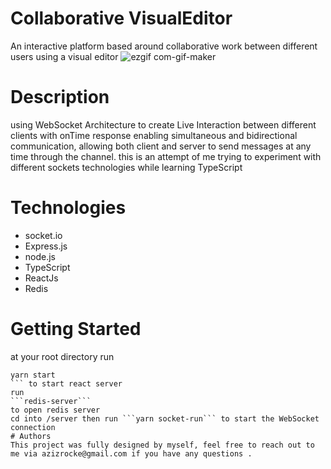 # Collaborative VisualEditor
An interactive platform based around collaborative work between different users using a visual editor
![ezgif com-gif-maker](https://user-images.githubusercontent.com/79036942/141841833-e8845f3a-dc2e-49ea-b8e4-a417c2b92b60.gif)
# Description
using WebSocket Architecture to create Live Interaction between different clients with onTime response enabling simultaneous and bidirectional communication, allowing both client and server to send messages at any time through the channel. this is an attempt of me trying to experiment with different sockets technologies
while learning TypeScript

# Technologies 
- socket.io
- Express.js
- node.js
- TypeScript
- ReactJs
- Redis
# Getting Started 
at your root directory run 
```
yarn start
``` to start react server
run 
```redis-server```
to open redis server
cd into /server then run ```yarn socket-run``` to start the WebSocket connection
# Authors
This project was fully designed by myself, feel free to reach out to me via azizrocke@gmail.com if you have any questions .
